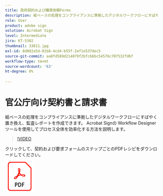 ```yaml
---
title: 政府契約および購買依頼Forms
description: 紙ベースの処理をコンプライアンスに準拠したデジタルワークフローにすばやく置き換え、監査レポートを作成
role: User
product: adobe sign
solution: Acrobat Sign
level: Intermediate
jira: KT-5302
thumbnail: 33811.jpg
exl-id: 8d882a5d-01b8-4cd4-b55f-2ef1e537dec5
source-git-commit: aa8fd589d214879f2bfcb6bc54576c707532fd6f
workflow-type: tm+mt
source-wordcount: '63'
ht-degree: 0%

---
```


# 官公庁向け契約書と請求書

紙ベースの処理をコンプライアンスに準拠したデジタルワークフローにすばやく置き換え、監査レポートを作成できます。 Acrobat Signの Workflow Designer ツールを使用してプロセス全体を効率化する方法を説明します。

>[!VIDEO](https://video.tv.adobe.com/v/33811?quality=12&learn=on&hidetitle=true)

クリックして、契約および要求フォームのステップごとのPDFレシピをダウンロードしてください。

[![ダウンロードPDFレシピ](../assets/acrobat_PDF_96.png)](../assets/UseCaseRecipe-EN-UsingWorkflowDesigner.pdf)
